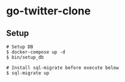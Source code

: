 # go-twitter-clone

## Setup

```
# Setup DB
$ docker-compose up -d
$ bin/setup_db

# Install sql-migrate before execute below
$ sql-migrate up
```
